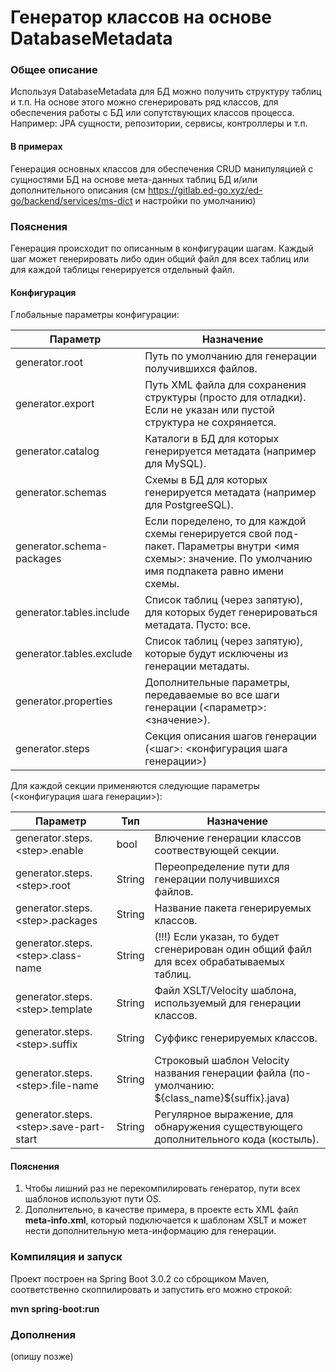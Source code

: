 # Генератор классов на основе DatabaseMetadata

### Общее описание

Используя DatabaseMetadata для БД можно получить структуру таблиц и т.п. На основе этого можно сгенерировать ряд классов, для обеспечения работы с БД или сопутствующих классов процесса. Например: JPA сущности, репозитории, сервисы, контроллеры и т.п.  

#### В примерах

Генерация основных классов для обеспечения CRUD манипуляцией с сущностями БД на основе мета-данных таблиц БД и/или
дополнительного описания (см https://gitlab.ed-go.xyz/ed-go/backend/services/ms-dict и настройки по умолчанию)

### Пояснения

Генерация происходит по описанным в конфигурации шагам. Каждый шаг может генерировать либо один общий файл для всех таблиц или для каждой таблицы генерируется отдельный файл. 

#### Конфигурация

Глобальные параметры конфигурации:

| Параметр                  | Назначение                                                                                                                                              |
|---------------------------|---------------------------------------------------------------------------------------------------------------------------------------------------------|
| generator.root            | Путь по умолчанию для генерации получившихся файлов.                                                                                                    |
| generator.export          | Путь XML файла для сохранения структуры (просто для отладки). Если не указан или пустой структура не сохряняется.                                       |
| generator.catalog         | Каталоги в БД для которых генерируется метадата (например для MySQL).                                                                                   |
| generator.schemas         | Схемы в БД для которых генерируется метадата (например для PostgreeSQL).                                                                                |
| generator.schema-packages | Если поределено, то для каждой схемы генерируется свой под-пакет. Параметры внутри <имя схемы>: значение. По умолчанию имя подпакета равно имени схемы. |
| generator.tables.include  | Список таблиц (через запятую), для которых будет генерироваться метадата. Пусто: все.                                                                   |
| generator.tables.exclude  | Список таблиц (через запятую), которые будут исключены из генерации метадаты.                                                                           |
| generator.properties      | Дополнительные параметры, передаваемые во все шаги генерации (<параметр>: <значение>).                                                                  |
| generator.steps           | Секция описания шагов генерации (<шаг>: <конфигурация шага генерации>)                                                                                 |

Для каждой секции применяются следующие параметры (<конфигурация шага генерации>):

| Параметр                                | Тип    | Назначение                                                                                       |
|-----------------------------------------|--------|--------------------------------------------------------------------------------------------------|
| generator.steps.\<step>.enable          | bool   | Влючение генерации классов соотвествующей секции.                                                |
| generator.steps.\<step>.root            | String | Переопределение пути для генерации получившихся файлов.                                          |
| generator.steps.\<step>.packages        | String | Название пакета генерируемых классов.                                                            |
| generator.steps.\<step>.class-name      | String | (!!!) Если указан, то будет сгенерирован один общий файл для всех обрабатываемых таблиц.         |
| generator.steps.\<step>.template        | String | Файл XSLT/Velocity шаблона, используемый для генерации классов.                                  |
| generator.steps.\<step>.suffix          | String | Суффикс генерируемых классов.                                                                    |
| generator.steps.\<step>.file-name       | String | Строковый шаблон Velocity названия генерации файла (по-умолчанию: \${class\_name}${suffix}.java) |
| generator.steps.\<step>.save-part-start | String | Регулярное выражение, для обнаружения существующего дополнительного кода (костыль).               |


#### Пояснения

1. Чтобы лишний раз не перекомпилировать генератор, пути всех шаблонов используют пути OS.
2. Дополнительно, в качестве примера, в проекте есть XML файл **meta-info.xml**, который подключается к шаблонам XSLT и может нести дополнительную мета-информацию для генерации. 

### Компиляция и запуск

Проект построен на Spring Boot 3.0.2 со сброщиком Maven, соответственно скоппилировать и запустить его можно строкой:

**mvn spring-boot:run**

### Дополнения

(опишу позже)